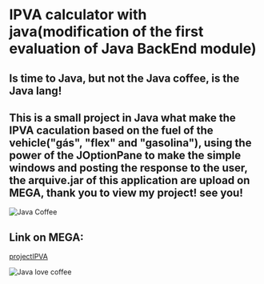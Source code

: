 # IPVA calculator with java(modification of the first evaluation of Java BackEnd module)

## Is time to Java, but not the Java coffee, is the Java lang! 

## This is a small project in Java what make the IPVA caculation based on the fuel of the vehicle("gás", "flex" and "gasolina"), using the power of the JOptionPane to make the simple windows and posting the response to the user, the arquive.jar of this application are upload on MEGA, thank you to view my project! see you!

![Java Coffee](https://media.giphy.com/media/1oKjCzdnatyyMxkdxF/source.gif)


## Link on MEGA:
[projectIPVA](https://mega.nz/file/CXZl3CjC)

![Java love coffee](https://media.giphy.com/media/1oKjCzdnatyyMxkdxF/source.gif)
